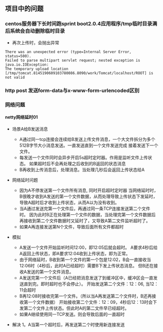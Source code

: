 ## 项目中的问题


### centos服务器下长时间跑sprint boot2.0.4应用程序/tmp临时目录满后系统会自动删除临时目录
 * 再次上传时，会抛出异常
```
There was an unexpected error (type=Internal Server Error, status=500).
Failed to parse multipart servlet request; nested exception is java.io.IOException: 
The temporary upload location [/tmp/tomcat.8145190609103780086.8090/work/Tomcat/localhost/ROOT] is not valid
```

### http post 发送form-data与x-www-form-urlencoded区别


### 网络问题

#### netty网络延时01
 * 场景A给B发送消息
   + A通过同一tcp连接会连续给B发送上传文件消息，一个大文件拆分为多个512B字节大小消息发送。一直发送直到一个文件发送完成
   接着发送下一个文件。
   + 每发送一个文件同时会异步开启5s超时定时器。作用是监听文件上传状态。
   如果超时后不会再处理之后收到的B返回的状态消息
   + B再收到上传消息后，处理消息。当处理几秒后会返回上传状态给A
   
 * 网络延时问题
   + 因为A不停发送第一个文件所有消息, 同时开启超时定时器
   当网络延时时，B很晚才收到A发送的第一个文件数据，从而处理导致上传状态下发延时，导致A超时后才收到上传状态，从而A以为没有收到。
   + 当A通过发送完第一个文件后，再通过同一条TCP连接发送第二个文件时。
   因为此时B正在处理第一个文件的数据，当处理完第一个文件数据后再接收到第二个文件数据时又延时了，又导致A第二文件监听超时了。
   + 如果A再连接发送第N个文件，导致后面所有文件都超时
   
 * 模拟 
   + A发送一个文件开始监听时间12:00，即12:05后就会超时。
   A要求4秒后给A返回上传状态，即A要求12:04收到上传状态，即为正常。
   + 由于网络延时，B收到第一个文件的第一个包是12:02，B会一直接收当12:06时（4秒后，此时A已经超时）需要B下发上传状态消息。
   但B还在接收A发送的第一个文件消息。
   + A发送完第一个文件后（A已经把消息发送了到缓冲区中，缓冲区会一直发送直到完。即时超时也不会停止）。
   开始发送第二个文件：12：06, 当12：11会超时
   + B再12:08时接收完第一个文件。（所以当A再发送第二个文件时，B还再接收第一个文件数据）
   开始接收第二个文件：12：09，4秒后12：13时会下发第二个文件上传状态。但此时A的第二文件早已经超时。
   + 如果A继续使用同一TCP发送。则会导致后面的一直超时
 
 * 解决
   1。A当第一个超时后，再发送第二个时使用新连接发送
  